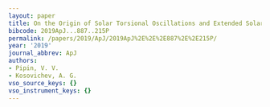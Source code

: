 ```yaml
---
layout: paper
title: On the Origin of Solar Torsional Oscillations and Extended Solar Cycle
bibcode: 2019ApJ...887..215P
permalink: /papers/2019/ApJ/2019ApJ%2E%2E%2E887%2E%2E215P/
year: '2019'
journal_abbrev: ApJ
authors:
- Pipin, V. V.
- Kosovichev, A. G.
vso_source_keys: {}
vso_instrument_keys: {}
---
```

